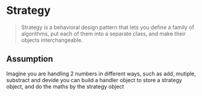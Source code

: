# Strategy

> Strategy is a behavioral design pattern that lets you define a family of algorithms, put each of them into a separate class, and make their objects interchangeable.

## Assumption
Imagine  you are handling 2 numbers in different ways, such as add, mutiple, substract and devide
you can build a handler object to store a strategy object, and do the maths by the strategy object